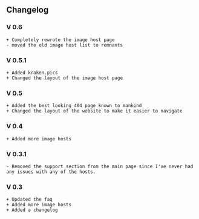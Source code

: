 ## Changelog

### V 0.6

```
+ Completely rewrote the image host page
- moved the old image host list to remnants 
```

### V 0.5.1

```
+ Added kraken.pics
+ Changed the layout of the image host page
```

### V 0.5

```
+ Added the best looking 404 page known to mankind
+ Changed the layout of the website to make it easier to navigate
```

### V 0.4

```
+ Added more image hosts
```

### V 0.3.1

```
- Removed the support section from the main page since I've never had any issues with any of the hosts.
```

### V 0.3

```
+ Updated the faq
+ Added more image hosts
+ Added a changelog
```
